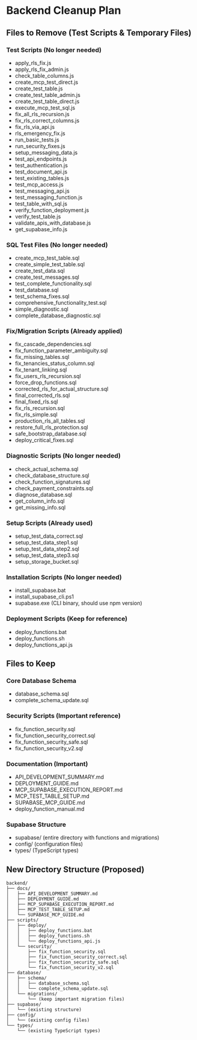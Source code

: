 # Backend Cleanup Plan

## Files to Remove (Test Scripts & Temporary Files)

### Test Scripts (No longer needed)
- apply_rls_fix.js
- apply_rls_fix_admin.js
- check_table_columns.js
- create_mcp_test_direct.js
- create_test_table.js
- create_test_table_admin.js
- create_test_table_direct.js
- execute_mcp_test_sql.js
- fix_all_rls_recursion.js
- fix_rls_correct_columns.js
- fix_rls_via_api.js
- rls_emergency_fix.js
- run_basic_tests.js
- run_security_fixes.js
- setup_messaging_data.js
- test_api_endpoints.js
- test_authentication.js
- test_document_api.js
- test_existing_tables.js
- test_mcp_access.js
- test_messaging_api.js
- test_messaging_function.js
- test_table_with_sql.js
- verify_function_deployment.js
- verify_test_table.js
- validate_apis_with_database.js
- get_supabase_info.js

### SQL Test Files (No longer needed)
- create_mcp_test_table.sql
- create_simple_test_table.sql
- create_test_data.sql
- create_test_messages.sql
- test_complete_functionality.sql
- test_database.sql
- test_schema_fixes.sql
- comprehensive_functionality_test.sql
- simple_diagnostic.sql
- complete_database_diagnostic.sql

### Fix/Migration Scripts (Already applied)
- fix_cascade_dependencies.sql
- fix_function_parameter_ambiguity.sql
- fix_missing_tables.sql
- fix_tenancies_status_column.sql
- fix_tenant_linking.sql
- fix_users_rls_recursion.sql
- force_drop_functions.sql
- corrected_rls_for_actual_structure.sql
- final_corrected_rls.sql
- final_fixed_rls.sql
- fix_rls_recursion.sql
- fix_rls_simple.sql
- production_rls_all_tables.sql
- restore_full_rls_protection.sql
- safe_bootstrap_database.sql
- deploy_critical_fixes.sql

### Diagnostic Scripts (No longer needed)
- check_actual_schema.sql
- check_database_structure.sql
- check_function_signatures.sql
- check_payment_constraints.sql
- diagnose_database.sql
- get_column_info.sql
- get_missing_info.sql

### Setup Scripts (Already used)
- setup_test_data_correct.sql
- setup_test_data_step1.sql
- setup_test_data_step2.sql
- setup_test_data_step3.sql
- setup_storage_bucket.sql

### Installation Scripts (No longer needed)
- install_supabase.bat
- install_supabase_cli.ps1
- supabase.exe (CLI binary, should use npm version)

### Deployment Scripts (Keep for reference)
- deploy_functions.bat
- deploy_functions.sh
- deploy_functions_api.js

## Files to Keep

### Core Database Schema
- database_schema.sql
- complete_schema_update.sql

### Security Scripts (Important reference)
- fix_function_security.sql
- fix_function_security_correct.sql
- fix_function_security_safe.sql
- fix_function_security_v2.sql

### Documentation (Important)
- API_DEVELOPMENT_SUMMARY.md
- DEPLOYMENT_GUIDE.md
- MCP_SUPABASE_EXECUTION_REPORT.md
- MCP_TEST_TABLE_SETUP.md
- SUPABASE_MCP_GUIDE.md
- deploy_function_manual.md

### Supabase Structure
- supabase/ (entire directory with functions and migrations)
- config/ (configuration files)
- types/ (TypeScript types)

## New Directory Structure (Proposed)

```
backend/
├── docs/
│   ├── API_DEVELOPMENT_SUMMARY.md
│   ├── DEPLOYMENT_GUIDE.md
│   ├── MCP_SUPABASE_EXECUTION_REPORT.md
│   ├── MCP_TEST_TABLE_SETUP.md
│   └── SUPABASE_MCP_GUIDE.md
├── scripts/
│   ├── deploy/
│   │   ├── deploy_functions.bat
│   │   ├── deploy_functions.sh
│   │   └── deploy_functions_api.js
│   └── security/
│       ├── fix_function_security.sql
│       ├── fix_function_security_correct.sql
│       ├── fix_function_security_safe.sql
│       └── fix_function_security_v2.sql
├── database/
│   ├── schema/
│   │   ├── database_schema.sql
│   │   └── complete_schema_update.sql
│   └── migrations/
│       └── (keep important migration files)
├── supabase/
│   └── (existing structure)
├── config/
│   └── (existing config files)
└── types/
    └── (existing TypeScript types)
```
